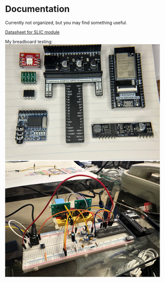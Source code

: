 # Documentation

Currently not organized, but you may find something useful.

[Datasheet for SLIC module](<datasheet for KS0835F SLIC module.pdf>)

My breadboard testing:
![The goodies](<modules and chips.jpg>)![My prototype on breadboard](<prototype on breadboard.jpg>)
